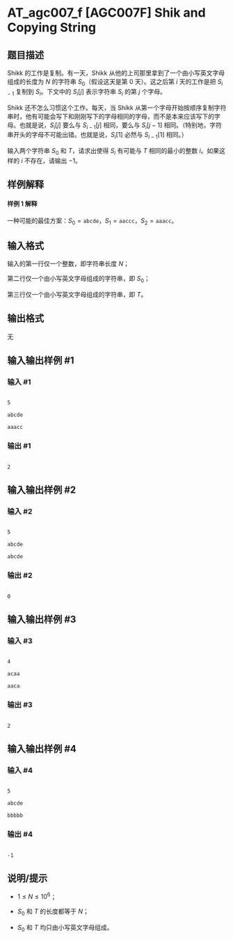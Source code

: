 # AT_agc007_f [AGC007F] Shik and Copying String

## 题目描述

Shikk 的工作是复制。有一天，Shikk 从他的上司那里拿到了一个由小写英文字母组成的长度为 $N$ 的字符串 $S_{0}$（假设这天是第 $0$ 天）。这之后第 $i$ 天的工作是把 $S_{i-1}$ 复制到 $S_{i}$。下文中的 $S_{i}[j]$ 表示字符串 $S_{i}$ 的第 $j$ 个字母。

Shikk 还不怎么习惯这个工作。每天，当 Shikk 从第一个字母开始按顺序复制字符串时，他有可能会写下和刚刚写下的字母相同的字母，而不是本来应该写下的字母。也就是说，$S_{i}[j]$ 要么与 $S_{i-1}[j]$ 相同，要么与 $S_{i}[j-1]$ 相同。（特别地，字符串开头的字母不可能出错。也就是说，$S_{i}[1]$ 必然与 $S_{i-1}[1]$ 相同。）

输入两个字符串 $S_{0}$ 和 $T$，请求出使得 $S_{i}$ 有可能与 $T$ 相同的最小的整数 $i$。如果这样的 $i$ 不存在，请输出 $-1$。


## 样例解释

#### 样例 1 解释

一种可能的最佳方案：$S_{0}= \texttt{abcde}$，$S_{1} = \texttt{aaccc}$，$S_{2} = \texttt{aaacc}$。

## 输入格式

输入的第一行仅一个整数，即字符串长度 $N$；

第二行仅一个由小写英文字母组成的字符串，即 $S_{0}$；

第三行仅一个由小写英文字母组成的字符串，即 $T$。

## 输出格式

无

## 输入输出样例 #1

### 输入 #1

```
5
abcde
aaacc
```

### 输出 #1

```
2
```

## 输入输出样例 #2

### 输入 #2

```
5
abcde
abcde
```

### 输出 #2

```
0
```

## 输入输出样例 #3

### 输入 #3

```
4
acaa
aaca
```

### 输出 #3

```
2
```

## 输入输出样例 #4

### 输入 #4

```
5
abcde
bbbbb
```

### 输出 #4

```
-1
```

## 说明/提示

- $1\le N\le 10 ^ 6$；
- $S_{0}$ 和 $T$ 的长度都等于 $N$；
- $S_{0}$ 和 $T$ 均只由小写英文字母组成。